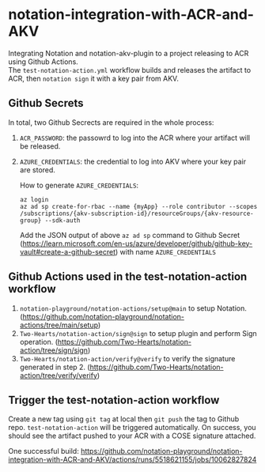 # notation-integration-with-ACR-and-AKV
Integrating Notation and notation-akv-plugin to a project releasing to ACR using Github Actions. <br>
The `test-notation-action.yml` workflow builds and releases the artifact to ACR, then `notation sign` it with a key pair from AKV.

## Github Secrets
In total, two Github Secrects are required in the whole process:
1. `ACR_PASSWORD`: the passowrd to log into the ACR where your artifact will be released.
2. `AZURE_CREDENTIALS`: the credential to log into AKV where your key pair are stored.
    
    How to generate `AZURE_CREDENTIALS`:
    ```
    az login
    az ad sp create-for-rbac --name {myApp} --role contributor --scopes /subscriptions/{akv-subscription-id}/resourceGroups/{akv-resource-group} --sdk-auth
    ```
    Add the JSON output of above `az ad sp` command to Github Secret (https://learn.microsoft.com/en-us/azure/developer/github/github-key-vault#create-a-github-secret) with name `AZURE_CREDENTIALS`

## Github Actions used in the test-notation-action workflow
1. `notation-playground/notation-actions/setup@main` to setup Notation. (https://github.com/notation-playground/notation-actions/tree/main/setup)
2. `Two-Hearts/notation-action/sign@sign` to setup plugin and perform Sign operation. (https://github.com/Two-Hearts/notation-action/tree/sign/sign)
3. `Two-Hearts/notation-action/verify@verify` to verify the signature generated in step 2. (https://github.com/Two-Hearts/notation-action/tree/verify/verify)

## Trigger the test-notation-action workflow
Create a new tag using `git tag` at local then `git push` the tag to Github repo. `test-notation-action` will be triggered automatically. On success, you should see the artifact pushed to your ACR with a COSE signature attached. 

One successful build: https://github.com/notation-playground/notation-integration-with-ACR-and-AKV/actions/runs/5518621155/jobs/10062827824